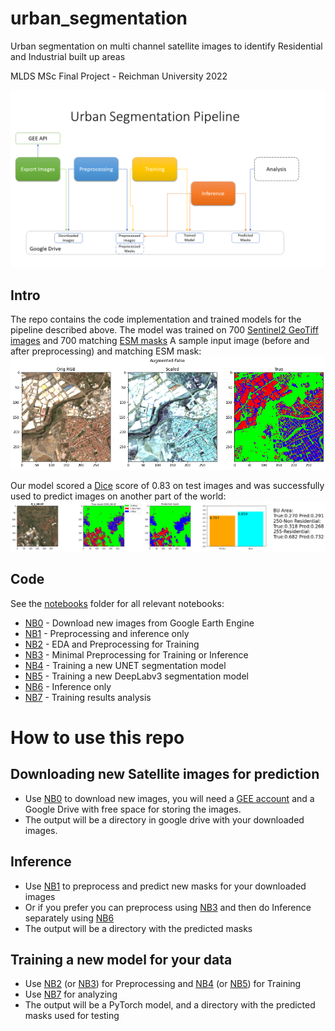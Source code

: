 # urban_segmentation
Urban segmentation on multi channel satellite images to identify Residential and Industrial built up areas

MLDS MSc Final Project - Reichman University 2022

![urban segmentation pipeline](urb_seg_ppln.png) 

## Intro
The repo contains the code implementation and trained models for the pipeline described above.
The model was trained on 700 [Sentinel2 GeoTiff images](https://developers.google.com/earth-engine/datasets/catalog/COPERNICUS_S2_SR) and 700 matching [ESM masks](https://land.copernicus.eu/pan-european/GHSL/european-settlement-map/esm-2015-release-2019?tab=download)
A sample input image (before and after preprocessing) and matching ESM mask:
![sample image](sample_input.png)

Our model scored a [Dice]([https://towardsdatascience.com/metrics-to-evaluate-your-semantic-segmentation-model-6bcb99639aa2#:~:text=The%20Dice%20coefficient%20is%20very,similarity%20between%20predicted%20and%20truth](https://towardsdatascience.com/metrics-to-evaluate-your-semantic-segmentation-model-6bcb99639aa2)) score of 0.83 on test images and was successfully used to predict images on another part of the world:
![sample pred](sample_pred.png)

## Code
See the [notebooks](notebooks/) folder for all relevant notebooks:
- [NB0](notebooks/NB0%20Exporting%20Sentinel%202%20Images%20from%20GEE.ipynb) - Download new images from Google Earth Engine
- [NB1](notebooks/NB1%20Preprocess%20and%20Predict.ipynb) - Preprocessing and inference only
- [NB2](notebooks/NB2%20EDA%20and%20Preprocessing%20for%20Training.ipynb) - EDA and Preprocessing for Training
- [NB3](notebooks/NB3%20Preprocessing%20for%20Inference.ipynb) - Minimal Preprocessing for Training or Inference
- [NB4](notebooks/NB4%20Urban%20Segmentation%20Training%20Pipeline%20(PyTorch%20UNET).ipynb) - Training a new UNET segmentation model
- [NB5](notebooks/NB5%20Urban%20Segmentation%20Pipeline%202%20(PyTorch%20DeepLabV3).ipynb) - Training a new DeepLabv3 segmentation model
- [NB6](notebooks/NB6%20Inference%20Pipeline%20(PyTorch%20UNET).ipynb) - Inference only
- [NB7](notebooks/NB7%20Experiments%20Results%20Analysis.ipynb) - Training results analysis

# How to use this repo
## Downloading new Satellite images for prediction
- Use [NB0](notebooks/NB0%20Exporting%20Sentinel%202%20Images%20from%20GEE.ipynb) to download new images, you will need a [GEE account](https://code.earthengine.google.com/) and a Google Drive with free space for storing the images.
- The output will be a directory in google drive with your downloaded images.

## Inference
- Use [NB1](notebooks/NB1%20Preprocess%20and%20Predict.ipynb) to preprocess and predict new masks for your downloaded images
- Or if you prefer you can preprocess using [NB3](notebooks/NB3%20Preprocessing%20for%20Inference.ipynb) and then do Inference separately using [NB6](notebooks/NB6%20Inference%20Pipeline%20(PyTorch%20UNET).ipynb)
- The output will be a directory with the predicted masks

## Training a new model for your data
- Use [NB2](notebooks/NB2%20EDA%20and%20Preprocessing%20for%20Training.ipynb) (or [NB3](notebooks/NB3%20Preprocessing%20for%20Inference.ipynb)) for Preprocessing and [NB4](notebooks/NB4%20Urban%20Segmentation%20Training%20Pipeline%20(PyTorch%20UNET).ipynb) (or [NB5](notebooks/NB5%20Urban%20Segmentation%20Pipeline%202%20(PyTorch%20DeepLabV3).ipynb)) for Training
- Use [NB7](notebooks/NB7%20Experiments%20Results%20Analysis.ipynb) for analyzing
- The output will be a PyTorch model, and a directory with the predicted masks used for testing


